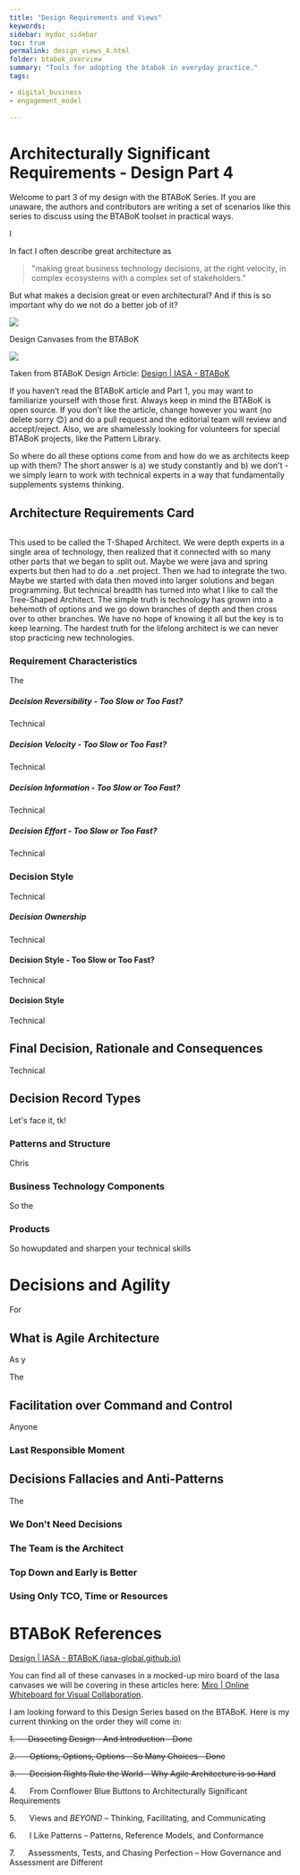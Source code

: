 ```yaml
---
title: "Design Requirements and Views"
keywords: 
sidebar: mydoc_sidebar
toc: true
permalink: design_views_4.html
folder: btabok_overview
summary: "Tools for adopting the btabok in everyday practice."
tags: 

- digital_business
- engagement_model
 
---
```


# Architecturally Significant Requirements - Design Part 4

Welcome to part 3 of my design with the BTABoK Series. If you are unaware, the authors and contributors are writing a set of scenarios like this series to discuss using the BTABoK toolset in practical ways. 

I

In fact I often describe great architecture as 

> "making great business technology decisions, at the right velocity, in complex ecosystems with a complex set of stakeholders." 

But what makes a decision great or even architectural? And if this is so important why do we not do a better job of it?

![](../../media/f07b8d1e45273cd20f6c4a185d7c88bf6eb1c20c.png)

Design Canvases from the BTABoK

![](../../media/8bd9a95d2a1fbfdf1176eb80afe6ddc5115fb258.png)

Taken from BTABoK Design Article: [Design | IASA - BTABoK](https://iasa-global.github.io/btabok/design.html)

If you haven’t read the BTABoK article and Part 1, you may want to familiarize yourself with those first. Always keep in mind the BTABoK is open source. If you don’t like the article, change however you want (no delete sorry 😊) and do a pull request and the editorial team will review and accept/reject. Also, we are shamelessly looking for volunteers for special BTABoK projects, like the Pattern Library.

So where do all these options come from and how do we as architects keep up with them? The short answer is a) we study constantly and b) we don't - we simply learn to work with technical experts in a way that fundamentally supplements systems thinking.

## Architecture Requirements Card

![]()

This used to be called the T-Shaped Architect. We were depth experts in a single area of technology, then realized that it connected with so many other parts that we began to split out. Maybe we were java and spring experts but then had to do a .net project. Then we had to integrate the two. Maybe we started with data then moved into larger solutions and began programming. But technical breadth has turned into what I like to call the Tree-Shaped Architect. The simple truth is technology has grown into a behemoth of options and we go down branches of depth and then cross over to other branches. We have no hope of knowing it all but the key is to keep learning. The hardest truth for the lifelong architect is we can never stop practicing new technologies.

### Requirement Characteristics

The 

##### Decision Reversibility - Too Slow or Too Fast?

Technical 

##### Decision Velocity - Too Slow or Too Fast?

Technical

##### Decision Information - Too Slow or Too Fast?

Technical

##### Decision Effort - Too Slow or Too Fast?

Technical

### Decision Style

Technical

##### Decision Ownership

Technical

#### Decision Style - Too Slow or Too Fast?

Technical

#### Decision Style

Technical

## Final Decision, Rationale and Consequences

Technical

## Decision Record Types

Let's face it, tk!

### Patterns and Structure

Chris 

### Business Technology Components

So the

### Products

So howupdated and sharpen your technical skills

# Decisions and Agility

For 

## What is Agile Architecture

As y

The

## Facilitation over Command and Control

Anyone

### Last Responsible Moment

## Decisions Fallacies and Anti-Patterns

The

### We Don't Need Decisions

### The Team is the Architect

### Top Down and Early is Better

### Using Only TCO, Time or Resources

# BTABoK References

[Design | IASA - BTABoK (iasa-global.github.io)](https://iasa-global.github.io/btabok/design.html)

You can find all of these canvases in a mocked-up miro board of the Iasa canvases we will be covering in these articles here: [Miro | Online Whiteboard for Visual Collaboration](https://miro.com/app/board/uXjVORNRx4s=/?share_link_id=155880042988).

I am looking forward to this Design Series based on the BTABoK. Here is my current thinking on the order they will come in:

~~1.      Dissecting Design – And Introduction - Done~~

~~2.      Options, Options, Options – So Many Choices - Done~~

~~3.      Decision Rights Rule the World – Why Agile Architecture is so Hard~~

4.      From Cornflower Blue Buttons to Architecturally Significant Requirements

5.      Views and *BEYOND* – Thinking, Facilitating, and Communicating

6.      I Like Patterns – Patterns, Reference Models, and Conformance

7.      Assessments, Tests, and Chasing Perfection – How Governance and Assessment are Different
